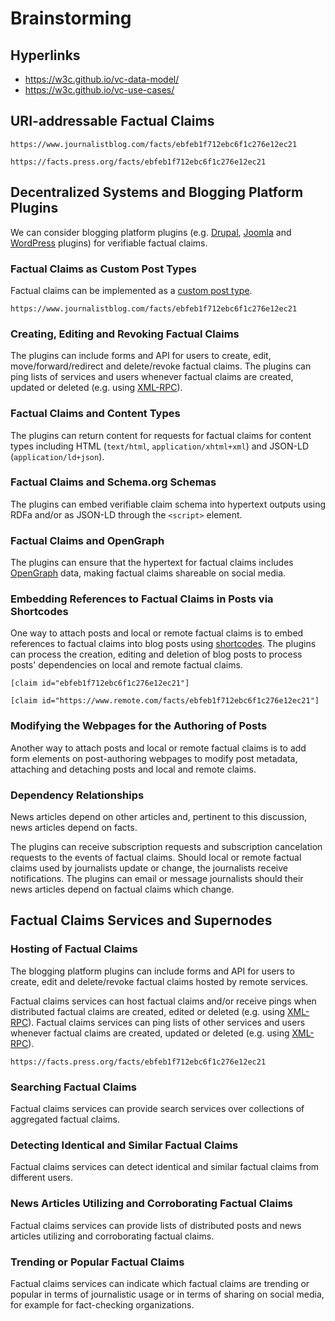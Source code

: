 # Brainstorming

## Hyperlinks

- https://w3c.github.io/vc-data-model/
- https://w3c.github.io/vc-use-cases/

## URI-addressable Factual Claims
`https://www.journalistblog.com/facts/ebfeb1f712ebc6f1c276e12ec21`

`https://facts.press.org/facts/ebfeb1f712ebc6f1c276e12ec21`

## Decentralized Systems and Blogging Platform Plugins
We can consider blogging platform plugins (e.g. [Drupal](http://www.drupal.com/), [Joomla](https://www.joomla.com/) and [WordPress](https://wordpress.org/) plugins) for verifiable factual claims.

### Factual Claims as Custom Post Types
Factual claims can be implemented as a [custom post type](https://codex.wordpress.org/Post_Types#Custom_Post_Types).

`https://www.journalistblog.com/facts/ebfeb1f712ebc6f1c276e12ec21`

### Creating, Editing and Revoking Factual Claims
The plugins can include forms and API for users to create, edit, move/forward/redirect and delete/revoke factual claims. The plugins can ping lists of services and users whenever factual claims are created, updated or deleted (e.g. using [XML-RPC](https://codex.wordpress.org/XML-RPC_Extending)).

### Factual Claims and Content Types
The plugins can return content for requests for factual claims for content types including HTML (`text/html`, `application/xhtml+xml`) and JSON-LD (`application/ld+json`).

### Factual Claims and Schema.org Schemas
The plugins can embed verifiable claim schema into hypertext outputs using RDFa and/or as JSON-LD through the `<script>` element.

### Factual Claims and OpenGraph
The plugins can ensure that the hypertext for factual claims includes [OpenGraph](http://ogp.me) data, making factual claims shareable on social media.

### Embedding References to Factual Claims in Posts via Shortcodes
One way to attach posts and local or remote factual claims is to embed references to factual claims into blog posts using [shortcodes](https://codex.wordpress.org/Shortcode_API). The plugins can process the creation, editing and deletion of blog posts to process posts' dependencies on local and remote factual claims. 

`[claim id="ebfeb1f712ebc6f1c276e12ec21"]`

`[claim id="https://www.remote.com/facts/ebfeb1f712ebc6f1c276e12ec21"]`

### Modifying the Webpages for the Authoring of Posts
Another way to attach posts and local or remote factual claims is to add form elements on post-authoring webpages to modify post metadata, attaching and detaching posts and local and remote claims.

### Dependency Relationships
News articles depend on other articles and, pertinent to this discussion, news articles depend on facts.

The plugins can receive subscription requests and subscription cancelation requests to the events of factual claims. Should local or remote factual claims used by journalists update or change, the journalists receive notifications. The plugins can email or message journalists should their news articles depend on factual claims which change.

## Factual Claims Services and Supernodes

### Hosting of Factual Claims
The blogging platform plugins can include forms and API for users to create, edit and delete/revoke factual claims hosted by remote services.

Factual claims services can host factual claims and/or receive pings when distributed factual claims are created, edited or deleted (e.g. using [XML-RPC](https://codex.wordpress.org/XML-RPC_Extending)). Factual claims services can ping lists of other services and users whenever factual claims are created, updated or deleted (e.g. using [XML-RPC](https://codex.wordpress.org/XML-RPC_Extending)).

`https://facts.press.org/facts/ebfeb1f712ebc6f1c276e12ec21`

### Searching Factual Claims
Factual claims services can provide search services over collections of aggregated factual claims. 

### Detecting Identical and Similar Factual Claims
Factual claims services can detect identical and similar factual claims from different users.

### News Articles Utilizing and Corroborating Factual Claims
Factual claims services can provide lists of distributed posts and news articles utilizing and corroborating factual claims.

### Trending or Popular Factual Claims
Factual claims services can indicate which factual claims are trending or popular in terms of journalistic usage or in terms of sharing on social media, for example for fact-checking organizations.
